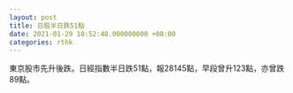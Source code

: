 ```yaml
---
layout: post
title: 日股半日跌51點
date: 2021-01-29 10:52:48.000000000 +08:00
categories: rthk
---
```


東京股市先升後跌。日經指數半日跌51點，報28145點，早段曾升123點，亦曾跌89點。
